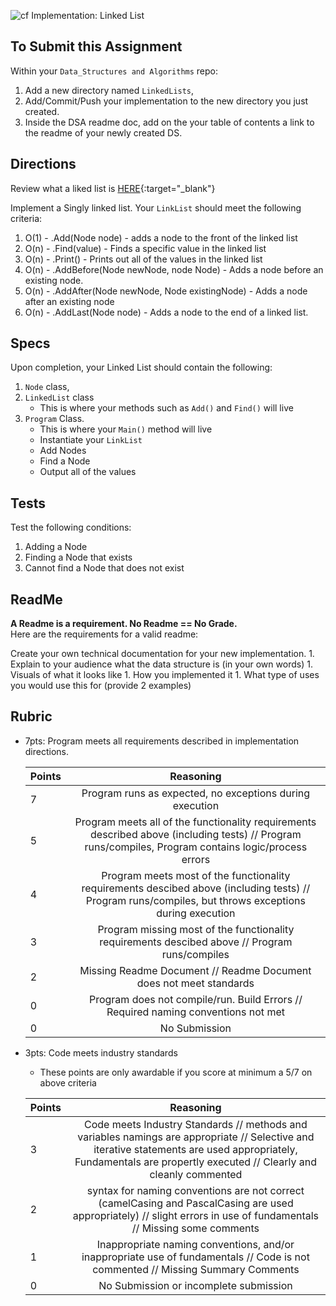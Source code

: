 ![cf](http://i.imgur.com/7v5ASc8.png) Implementation: Linked List

## To Submit this Assignment
Within your `Data_Structures and Algorithms` repo:
1. Add a new directory named `LinkedLists`, 
2. Add/Commit/Push your implementation to the new directory you just created. 
3. Inside the DSA readme doc, add on the your table of contents a link to the readme of your newly created DS. 

## Directions
Review what a liked list is [HERE](https://codefellows.github.io/code-401-dotnet-guide/Curriculum/Class05/Resources/LinkedList){:target="_blank"}

Implement a Singly linked list. Your `LinkList` should meet the following criteria:

1. O(1) - .Add(Node node) - adds a node to the front of the linked list
2. O(n) - .Find(value) - Finds a specific value in the linked list
3. O(n) - .Print() - Prints out all of the values in the linked list
4. O(n) - .AddBefore(Node newNode, node Node) - Adds a node before an existing node.
5. O(n) - .AddAfter(Node newNode, Node existingNode) - Adds a node after an existing node
6. O(n) - .AddLast(Node node) - Adds a node to the end of a linked list.
## Specs
Upon completion, your Linked List should contain the following:
1. `Node` class,
2. `LinkedList` class
	- This is where your methods such as `Add()` and `Find()` will live 
3. `Program` Class.
	- This is where your `Main()` method will live
	- Instantiate your `LinkList`
	- Add Nodes
	- Find a Node
	- Output all of the values

## Tests
Test the following conditions:
1. Adding a Node
1. Finding a Node that exists
1. Cannot find a Node that does not exist


## ReadMe

**A Readme is a requirement. No Readme == No Grade.** <br />
Here are the requirements for a valid readme: <br />

Create your own technical documentation for your new implementation.
	1. Explain to your audience what the data structure is (in your own words) 
	1. Visuals of what it looks like
	1. How you implemented it
	1. What type of uses you would use this for (provide 2 examples)

## Rubric
- 7pts: Program meets all requirements described in implementation directions.

	Points  | Reasoning | 
	 ------------ | :-----------: | 
	7       | Program runs as expected, no exceptions during execution |
	5       | Program meets all of the  functionality requirements described above (including tests) // Program runs/compiles, Program contains logic/process errors|
	4       | Program meets most of the functionality requirements descibed above (including tests)  // Program runs/compiles, but throws exceptions during execution |
	3       | Program missing most of the functionality requirements descibed above // Program runs/compiles |
	2       | Missing Readme Document // Readme Document does not meet standards |
	0       | Program does not compile/run. Build Errors // Required naming conventions not met |
	0       | No Submission |

- 3pts: Code meets industry standards
	- These points are only awardable if you score at minimum a 5/7 on above criteria

	Points  | Reasoning | 
	 ------------ | :-----------: | 
	3       | Code meets Industry Standards // methods and variables namings are appropriate // Selective and iterative statements are used appropriately, Fundamentals are propertly executed // Clearly and cleanly commented |
	2       | syntax for naming conventions are not correct (camelCasing and PascalCasing are used appropriately) // slight errors in use of fundamentals // Missing some comments |
	1       | Inappropriate naming conventions, and/or inappropriate use of fundamentals // Code is not commented  // Missing Summary Comments |
	0       | No Submission or incomplete submission |
